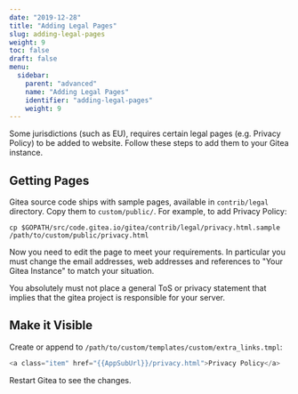 ```yaml
---
date: "2019-12-28"
title: "Adding Legal Pages"
slug: adding-legal-pages
weight: 9
toc: false
draft: false
menu:
  sidebar:
    parent: "advanced"
    name: "Adding Legal Pages"
    identifier: "adding-legal-pages"
    weight: 9
---
```


Some jurisdictions (such as EU), requires certain legal pages (e.g. Privacy Policy) to be added to website. Follow these steps to add them to your Gitea instance.

## Getting Pages

Gitea source code ships with sample pages, available in `contrib/legal` directory. Copy them to `custom/public/`. For example, to add Privacy Policy:

```
cp $GOPATH/src/code.gitea.io/gitea/contrib/legal/privacy.html.sample /path/to/custom/public/privacy.html
```

Now you need to edit the page to meet your requirements. In particular you must change the email addresses, web addresses and references to "Your Gitea Instance" to match your situation.

You absolutely must not place a general ToS or privacy statement that implies that the gitea project is responsible for your server.

## Make it Visible

Create or append to `/path/to/custom/templates/custom/extra_links.tmpl`:

```go
<a class="item" href="{{AppSubUrl}}/privacy.html">Privacy Policy</a>
```

Restart Gitea to see the changes.

